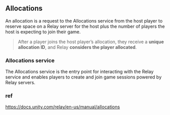 ## Allocations
An allocation is a request to the Allocations service from the host player to reserve space on a Relay server for the host plus the number of players the host is expecting to join their game.

> After a player joins the host player’s allocation, they receive a **unique allocation ID**, and Relay **considers the player allocated**.


### Allocations service

The Allocations service is the entry point for interacting with the Relay service and enables players to create and join game sessions powered by Relay servers.



### ref
https://docs.unity.com/relay/en-us/manual/allocations
